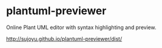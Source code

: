 # plantuml-previewer
Online Plant UML editor with syntax highlighting and preview.

http://sujoyu.github.io/plantuml-previewer/dist/
